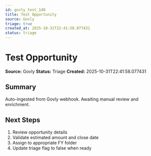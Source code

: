 ```yaml
---
id: govly_test_140
title: Test Opportunity
source: Govly
triage: true
created_at: 2025-10-31T22:41:58.077431
status: triage
---
```


# Test Opportunity

**Source:** Govly
**Status:** Triage
**Created:** 2025-10-31T22:41:58.077431

## Summary

Auto-ingested from Govly webhook. Awaiting manual review and enrichment.

## Next Steps

1. Review opportunity details
2. Validate estimated amount and close date
3. Assign to appropriate FY folder
4. Update triage flag to false when ready
